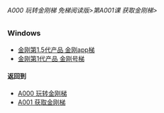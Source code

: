 ###### A000 玩转金刚梯 免梯阅读版>第A001课 获取金刚梯>

### Windows 

- [金刚第1.5代产品 金刚app梯 ](https://github.com/a2zitpro/web/blob/master/LadderFree/LadderGet/Windows/LadderApp.md)
- [金刚第1代产品 金刚号梯  ](https://github.com/a2zitpro/web/blob/master/LadderFree/LadderGet/Windows/LadderKKID.md)



#### 返回到
- [A000 玩转金刚梯](https://github.com/a2zitpro/web/blob/master/LadderFree/main.md)
- [A001 获取金刚梯](https://github.com/a2zitpro/web/blob/master/LadderFree/LadderGet/LadderGet.md)





